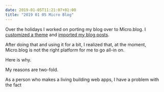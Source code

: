 ```yaml
---
date: 2019-01-05T11:21:07+01:00
title: "2019 01 05 Micro Blog"
---
```


Over the holidays I worked on porting my blog over to Micro.blog. I [customized a theme]() and [imported my blog posts](). 

After doing that and using it for a bit, I realized that, at the moment, Micro.blog is not the right platform for me to go all-in on. 

Here is why. 

My reasons are two-fold. 

As a person who makes a living building web apps, I have a problem with the fact 